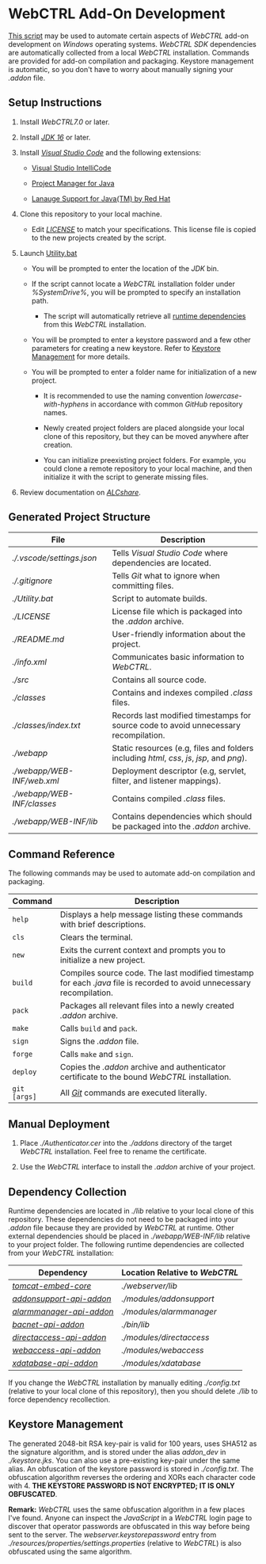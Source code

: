 # WebCTRL Add-On Development

[This script](Utility.bat) may be used to automate certain aspects of *WebCTRL* add-on development on *Windows* operating systems. *WebCTRL SDK* dependencies are automatically collected from a local *WebCTRL* installation. Commands are provided for add-on compilation and packaging. Keystore management is automatic, so you don't have to worry about manually signing your *.addon* file.

## Setup Instructions

1. Install *WebCTRL7.0* or later.

1. Install [*JDK 16*](https://jdk.java.net/) or later.

1. Install [*Visual Studio Code*](https://code.visualstudio.com/) and the following extensions:

   - [Visual Studio IntelliCode](https://marketplace.visualstudio.com/items?itemName=VisualStudioExptTeam.vscodeintellicode)

   - [Project Manager for Java](https://marketplace.visualstudio.com/items?itemName=vscjava.vscode-java-dependency)

   - [Lanauge Support for Java(TM) by Red Hat](https://marketplace.visualstudio.com/items?itemName=redhat.java)
  
1. Clone this repository to your local machine.

   - Edit [*LICENSE*](LICENSE) to match your specifications. This license file is copied to the new projects created by the script.

1. Launch [Utility.bat](Utility.bat)

   - You will be prompted to enter the location of the *JDK* bin.

   - If the script cannot locate a *WebCTRL* installation folder under *%SystemDrive%*, you will be prompted to specify an installation path.

     - The script will automatically retrieve all [runtime dependencies](#dependency-collection) from this *WebCTRL* installation.

   - You will be prompted to enter a keystore password and a few other parameters for creating a new keystore. Refer to [Keystore Management](#keystore-management) for more details.

   - You will be prompted to enter a folder name for initialization of a new project.

     - It is recommended to use the naming convention *lowercase-with-hyphens* in accordance with common *GitHub* repository names.

     - Newly created project folders are placed alongside your local clone of this repository, but they can be moved anywhere after creation.

     - You can initialize preexisting project folders. For example, you could clone a remote repository to your local machine, and then initialize it with the script to generate missing files.

1. Review documentation on [*ALCshare*](http://alcshare.com/content/add-ons).

## Generated Project Structure

| File | Description |
| - | - |
| *./.vscode/settings.json* | Tells *Visual Studio Code* where dependencies are located. |
| *./.gitignore* | Tells *Git* what to ignore when committing files. |
| *./Utility.bat* | Script to automate builds. |
| *./LICENSE* | License file which is packaged into the *.addon* archive. |
| *./README.md* | User-friendly information about the project. |
| *./info.xml* | Communicates basic information to *WebCTRL*. |
| *./src* | Contains all source code. |
| *./classes* | Contains and indexes compiled *.class* files. |
| *./classes/index.txt* | Records last modified timestamps for source code to avoid unnecessary recompilation. |
| *./webapp* | Static resources (e.g, files and folders including *html*, *css*, *js*, *jsp*, and *png*). |
| *./webapp/WEB-INF/web.xml* | Deployment descriptor (e.g, servlet, filter, and listener mappings). |
| *./webapp/WEB-INF/classes* | Contains compiled *.class* files. |
| *./webapp/WEB-INF/lib* | Contains dependencies which should be packaged into the *.addon* archive. |

## Command Reference

The following commands may be used to automate add-on compilation and packaging.

| Command | Description |
| - | - |
| `help` | Displays a help message listing these commands with brief descriptions. |
| `cls` | Clears the terminal. |
| `new` | Exits the current context and prompts you to initialize a new project. |
| `build` | Compiles source code. The last modified timestamp for each *.java* file is recorded to avoid unnecessary recompilation. |
| `pack` | Packages all relevant files into a newly created *.addon* archive. |
| `make` | Calls `build` and `pack`. |
| `sign` | Signs the *.addon* file. |
| `forge` | Calls `make` and `sign`. |
| `deploy` | Copies the *.addon* archive and authenticator certificate to the bound *WebCTRL* installation. |
| `git [args]` | All [*Git*](https://git-scm.com/) commands are executed literally. |

## Manual Deployment

1. Place *./Authenticator.cer* into the *./addons* directory of the target *WebCTRL* installation. Feel free to rename the certificate.

1. Use the *WebCTRL* interface to install the *.addon* archive of your project.

## Dependency Collection

Runtime dependencies are located in *./lib* relative to your local clone of this repository. These dependencies do not need to be packaged into your *.addon* file because they are provided by *WebCTRL* at runtime. Other external dependencies should be placed in *./webapp/WEB-INF/lib* relative to your project folder. The following runtime dependencies are collected from your *WebCTRL* installation:

| Dependency | Location Relative to *WebCTRL* |
| - | - |
| [*tomcat-embed-core*](https://mvnrepository.com/artifact/javax.servlet/javax.servlet-api) | *./webserver/lib* |
| [*addonsupport-api-addon*](http://repo.alcshare.com/com/controlj/green/addonsupport-api-addon/) | *./modules/addonsupport* |
| [*alarmmanager-api-addon*](http://repo.alcshare.com/com/controlj/green/alarmmanager-api-addon/) | *./modules/alarmmanager* |
| [*bacnet-api-addon*](http://repo.alcshare.com/com/controlj/green/bacnet-api-addon/) | *./bin/lib* |
| [*directaccess-api-addon*](http://repo.alcshare.com/com/controlj/green/directaccess-api-addon/) | *./modules/directaccess* |
| [*webaccess-api-addon*](http://repo.alcshare.com/com/controlj/green/webaccess-api-addon/) | *./modules/webaccess* |
| [*xdatabase-api-addon*](http://repo.alcshare.com/com/controlj/green/xdatabase-api-addon/) | *./modules/xdatabase* |

If you change the *WebCTRL* installation by manually editing *./config.txt* (relative to your local clone of this repository), then you should delete *./lib* to force dependency recollection.

## Keystore Management

The generated 2048-bit RSA key-pair is valid for 100 years, uses SHA512 as the signature algorithm, and is stored under the alias *addon_dev* in *./keystore.jks*. You can also use a pre-existing key-pair under the same alias. An obfuscation of the keystore password is stored in *./config.txt*. The obfuscation algorithm reverses the ordering and XORs each character code with 4. **THE KEYSTORE PASSWORD IS NOT ENCRYPTED; IT IS ONLY OBFUSCATED**.

**Remark:** *WebCTRL* uses the same obfuscation algorithm in a few places I've found. Anyone can inspect the *JavaScript* in a *WebCTRL* login page to discover that operator passwords are obfuscated in this way before being sent to the server. The *webserver.keystorepassword* entry from *./resources/properties/settings.properties* (relative to *WebCTRL*) is also obfuscated using the same algorithm.